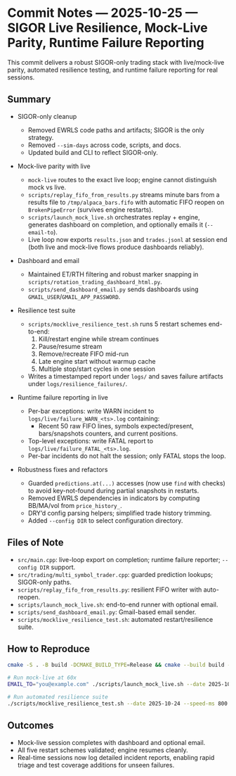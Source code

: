 # Commit Notes — 2025-10-25 — SIGOR Live Resilience, Mock-Live Parity, Runtime Failure Reporting

This commit delivers a robust SIGOR-only trading stack with live/mock-live parity, automated resilience testing, and runtime failure reporting for real sessions.

## Summary

- SIGOR-only cleanup
  - Removed EWRLS code paths and artifacts; SIGOR is the only strategy.
  - Removed `--sim-days` across code, scripts, and docs.
  - Updated build and CLI to reflect SIGOR-only.

- Mock-live parity with live
  - `mock-live` routes to the exact live loop; engine cannot distinguish mock vs live.
  - `scripts/replay_fifo_from_results.py` streams minute bars from a results file to `/tmp/alpaca_bars.fifo` with automatic FIFO reopen on `BrokenPipeError` (survives engine restarts).
  - `scripts/launch_mock_live.sh` orchestrates replay + engine, generates dashboard on completion, and optionally emails it (`--email-to`).
  - Live loop now exports `results.json` and `trades.jsonl` at session end (both live and mock-live flows produce dashboards reliably).

- Dashboard and email
  - Maintained ET/RTH filtering and robust marker snapping in `scripts/rotation_trading_dashboard_html.py`.
  - `scripts/send_dashboard_email.py` sends dashboards using `GMAIL_USER`/`GMAIL_APP_PASSWORD`.

- Resilience test suite
  - `scripts/mocklive_resilience_test.sh` runs 5 restart schemes end-to-end:
    1) Kill/restart engine while stream continues
    2) Pause/resume stream
    3) Remove/recreate FIFO mid-run
    4) Late engine start without warmup cache
    5) Multiple stop/start cycles in one session
  - Writes a timestamped report under `logs/` and saves failure artifacts under `logs/resilience_failures/`.

- Runtime failure reporting in live
  - Per-bar exceptions: write WARN incident to `logs/live/failure_WARN_<ts>.log` containing:
    - Recent 50 raw FIFO lines, symbols expected/present, bars/snapshots counters, and current positions.
  - Top-level exceptions: write FATAL report to `logs/live/failure_FATAL_<ts>.log`.
  - Per-bar incidents do not halt the session; only FATAL stops the loop.

- Robustness fixes and refactors
  - Guarded `predictions.at(...)` accesses (now use `find` with checks) to avoid key-not-found during partial snapshots in restarts.
  - Removed EWRLS dependencies in indicators by computing BB/MA/vol from `price_history_`.
  - DRY’d config parsing helpers; simplified trade history trimming.
  - Added `--config DIR` to select configuration directory.

## Files of Note

- `src/main.cpp`: live-loop export on completion; runtime failure reporter; `--config DIR` support.
- `src/trading/multi_symbol_trader.cpp`: guarded prediction lookups; SIGOR-only paths.
- `scripts/replay_fifo_from_results.py`: resilient FIFO writer with auto-reopen.
- `scripts/launch_mock_live.sh`: end-to-end runner with optional email.
- `scripts/send_dashboard_email.py`: Gmail-based email sender.
- `scripts/mocklive_resilience_test.sh`: automated restart/resilience suite.

## How to Reproduce

```bash
cmake -S . -B build -DCMAKE_BUILD_TYPE=Release && cmake --build build -j

# Run mock-live at 60x
EMAIL_TO="you@example.com" ./scripts/launch_mock_live.sh --date 2025-10-24 --speed-ms 1000

# Run automated resilience suite
./scripts/mocklive_resilience_test.sh --date 2025-10-24 --speed-ms 800
```

## Outcomes

- Mock-live session completes with dashboard and optional email.
- All five restart schemes validated; engine resumes cleanly.
- Real-time sessions now log detailed incident reports, enabling rapid triage and test coverage additions for unseen failures.


